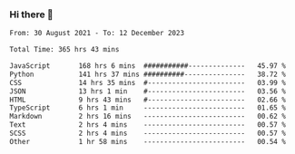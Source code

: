 ### Hi there 👋

<!--
**dominoto/dominoto** is a ✨ _special_ ✨ repository because its `README.md` (this file) appears on your GitHub profile.

Here are some ideas to get you started:

- 🔭 I’m currently working on ...
- 🌱 I’m currently learning ...
- 👯 I’m looking to collaborate on ...
- 🤔 I’m looking for help with ...
- 💬 Ask me about ...
- 📫 How to reach me: ...
- 😄 Pronouns: ...
- ⚡ Fun fact: ...
-->
<!--START_SECTION:waka-->

```txt
From: 30 August 2021 - To: 12 December 2023

Total Time: 365 hrs 43 mins

JavaScript       168 hrs 6 mins  ###########--------------   45.97 %
Python           141 hrs 37 mins ##########---------------   38.72 %
CSS              14 hrs 35 mins  #------------------------   03.99 %
JSON             13 hrs 1 min    #------------------------   03.56 %
HTML             9 hrs 43 mins   #------------------------   02.66 %
TypeScript       6 hrs 1 min     -------------------------   01.65 %
Markdown         2 hrs 16 mins   -------------------------   00.62 %
Text             2 hrs 4 mins    -------------------------   00.57 %
SCSS             2 hrs 4 mins    -------------------------   00.57 %
Other            1 hr 58 mins    -------------------------   00.54 %
```

<!--END_SECTION:waka-->
